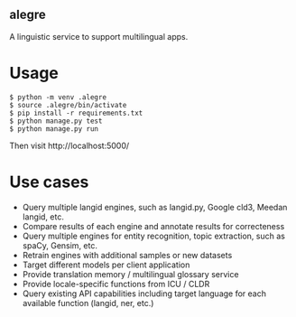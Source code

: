 alegre
------

A linguistic service to support multilingual apps.

# Usage
```
$ python -m venv .alegre
$ source .alegre/bin/activate
$ pip install -r requirements.txt
$ python manage.py test
$ python manage.py run
```

Then visit http://localhost:5000/

# Use cases
- Query multiple langid engines, such as langid.py, Google cld3, Meedan langid, etc.
- Compare results of each engine and annotate results for correcteness
- Query multiple engines for entity recognition, topic extraction, such as spaCy, Gensim, etc.
- Retrain engines with additional samples or new datasets
- Target different models per client application
- Provide translation memory / multilingual glossary service
- Provide locale-specific functions from ICU / CLDR
- Query existing API capabilities including target language for each available function (langid, ner, etc.)
